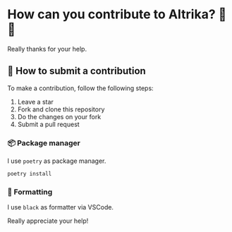 # How can you contribute to AItrika? 💉📄

Really thanks for your help.

## 🤝 How to submit a contribution

To make a contribution, follow the following steps:

1. Leave a star
2. Fork and clone this repository
3. Do the changes on your fork
4. Submit a pull request

### 📦 Package manager

I use `poetry` as package manager.

```bash
poetry install
```

### 🧹 Formatting

I use `black` as formatter via VSCode.

Really appreciate your help!
